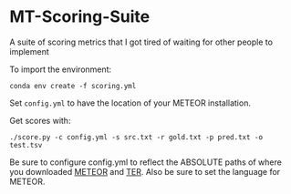 # MT-Scoring-Suite
A suite of scoring metrics that I got tired of waiting for other people to implement

To import the environment:

`conda env create -f scoring.yml`

Set `config.yml` to have the location of your METEOR installation.

Get scores with:

`./score.py -c config.yml -s src.txt -r gold.txt -p pred.txt -o test.tsv`

Be sure to configure config.yml to reflect the ABSOLUTE paths of where you 
downloaded [METEOR](http://www.cs.cmu.edu/~alavie/METEOR/) and 
[TER](http://www.cs.umd.edu/~snover/tercom/). Also be sure to set the language
for METEOR.